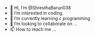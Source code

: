 - 👋 Hi, I’m @ShresthaBarun038
- 👀 I’m interested in coding.
- 🌱 I’m currently learning c programming
- 💞️ I’m looking to collaborate on ...
- 📫 How to reach me ...

<!---
ShresthaBarun038/ShresthaBarun038 is a ✨ special ✨ repository because its `README.md` (this file) appears on your GitHub profile.
You can click the Preview link to take a look at your changes.
--->

